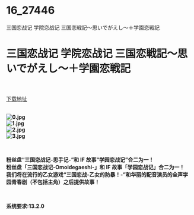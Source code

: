# 16_27446
三国恋战记 学院恋战记 三国恋戦記～思いでがえし～＋学園恋戦記
# 三国恋战记 学院恋战记 三国恋戦記～思いでがえし～＋学園恋戦記
 <br/></br>
[下载地址](https://www.switch520.cc/article/27446 "下载地址")
<br/></br>

<p><strong><img title="0.jpg" src="https://www.switch520.cc/muke_img/2022_02_24_76b439b554ab4.jpg" alt="0.jpg"></strong><br>
<strong><img title="1.jpg" src="https://www.switch520.cc/muke_img/2022_02_24_dc01739aa650a.jpg" alt="1.jpg"></strong><br>
<strong><img title="2.jpg" src="https://www.switch520.cc/muke_img/2022_02_24_0a92b525a9805.jpg" alt="2.jpg"></strong><br>
<strong><img title="3.jpg" src="https://www.switch520.cc/muke_img/2022_02_24_df01a9454c8d4.jpg" alt="3.jpg">&nbsp;</strong></p>
<p>&nbsp;</p>
<p><strong>粉丝盘“三国恋战记-思手记-”和 IF 故事“学园恋战记”合二为一！</strong><br>
<strong>粉丝盘「三国恋战记-Omoidegaeshi-」和 IF 故事「学园恋战记」合二为一！</strong><br>
<strong>我们将在流行的乙女游戏“三国恋战-乙女的防暴！-”和华丽的配音演员的全声学园青春剧（不包括主角）之后提供故事！</strong></p>
<p>&nbsp;</p>
<p><strong>系统要求:13.2.0</strong></p>



